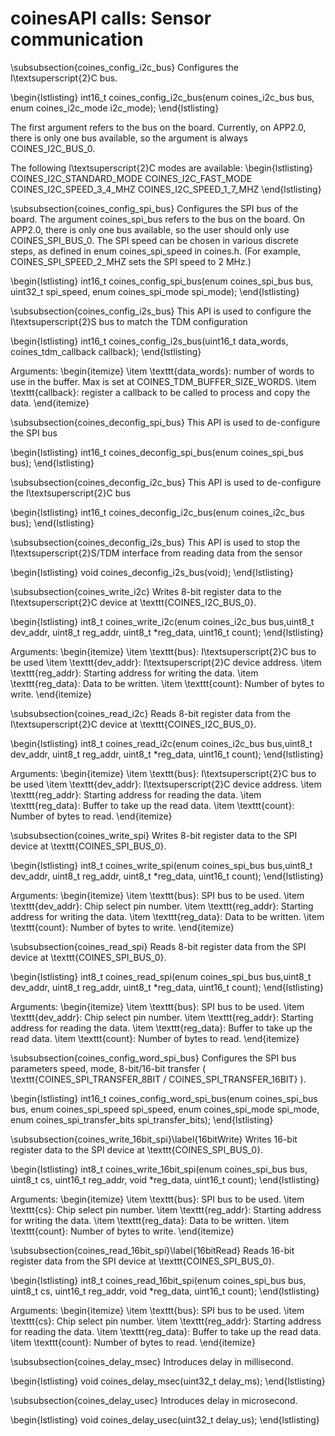 # coinesAPI calls: Sensor communication

\subsubsection{coines\_config\_i2c\_bus}
Configures the I\textsuperscript{2}C bus. 

\begin{lstlisting}
int16_t coines_config_i2c_bus(enum coines_i2c_bus bus, enum coines_i2c_mode i2c_mode);
\end{lstlisting}

The first argument refers to the bus on the board. Currently, on APP2.0, there is only one bus available, so the argument is always COINES\_I2C\_BUS\_0.

The following I\textsuperscript{2}C modes are available:
\begin{lstlisting}
COINES_I2C_STANDARD_MODE
COINES_I2C_FAST_MODE
COINES_I2C_SPEED_3_4_MHZ
COINES_I2C_SPEED_1_7_MHZ
\end{lstlisting}

\subsubsection{coines\_config\_spi\_bus}
Configures the SPI bus of the board. The argument coines\_spi\_bus refers to the bus on the board. On APP2.0, there is only one bus available, so the user should only use COINES\_SPI\_BUS\_0. The SPI speed can be chosen in various discrete steps, as defined in enum coines\_spi\_speed in coines.h. (For example, COINES\_SPI\_SPEED\_2\_MHZ sets the SPI speed to 2 MHz.)

\begin{lstlisting}
int16_t coines_config_spi_bus(enum coines_spi_bus bus, uint32_t spi_speed, enum coines_spi_mode spi_mode);
\end{lstlisting}

\subsubsection{coines\_config\_i2s\_bus}
This API is used to configure the I\textsuperscript{2}S bus to match the TDM configuration

\begin{lstlisting}
int16_t coines_config_i2s_bus(uint16_t data_words, coines_tdm_callback callback);
\end{lstlisting}

Arguments:
\begin{itemize}
	\item \texttt{data\_words}: number of words to use in the buffer. Max is set at COINES\_TDM\_BUFFER\_SIZE\_WORDS.
	\item \texttt{callback}: register a callback to be called to process and copy the data.
\end{itemize}

\subsubsection{coines\_deconfig\_spi\_bus}
This API is used to de-configure the SPI bus

\begin{lstlisting}
int16_t coines_deconfig_spi_bus(enum coines_spi_bus bus);
\end{lstlisting}

\subsubsection{coines\_deconfig\_i2c\_bus}
This API is used to de-configure the I\textsuperscript{2}C bus

\begin{lstlisting}
int16_t coines_deconfig_i2c_bus(enum coines_i2c_bus bus);
\end{lstlisting}

\subsubsection{coines\_deconfig\_i2s\_bus}
This API is used to stop the I\textsuperscript{2}S/TDM interface from reading data from the sensor

\begin{lstlisting}
void coines_deconfig_i2s_bus(void);
\end{lstlisting}

\subsubsection{coines\_write\_i2c}
Writes 8-bit register data to the I\textsuperscript{2}C device at \texttt{COINES\_I2C\_BUS\_0}.

\begin{lstlisting}
int8_t coines_write_i2c(enum coines_i2c_bus bus,uint8_t dev_addr, uint8_t reg_addr, uint8_t *reg_data, uint16_t count);
\end{lstlisting}

Arguments:
\begin{itemize}
	\item \texttt{bus}: I\textsuperscript{2}C bus to be used
	\item \texttt{dev\_addr}: I\textsuperscript{2}C device address.
	\item \texttt{reg\_addr}: Starting address for writing the data.
	\item \texttt{reg\_data}: Data to be written.
	\item \texttt{count}: Number of bytes to write.
\end{itemize}

\subsubsection{coines\_read\_i2c}
Reads 8-bit register data from the I\textsuperscript{2}C device at \texttt{COINES\_I2C\_BUS\_0}.

\begin{lstlisting}
int8_t coines_read_i2c(enum coines_i2c_bus bus,uint8_t dev_addr, uint8_t reg_addr, uint8_t *reg_data, uint16_t count);
\end{lstlisting}

Arguments:
\begin{itemize}
	\item \texttt{bus}: I\textsuperscript{2}C bus to be used
	\item \texttt{dev\_addr}: I\textsuperscript{2}C device address.
	\item \texttt{reg\_addr}: Starting address for reading the data.
	\item \texttt{reg\_data}: Buffer to take up the read data.
	\item \texttt{count}: Number of bytes to read.
\end{itemize}

\subsubsection{coines\_write\_spi}
Writes 8-bit register data to the SPI device at \texttt{COINES\_SPI\_BUS\_0}.

\begin{lstlisting}
int8_t coines_write_spi(enum coines_spi_bus bus,uint8_t dev_addr, uint8_t reg_addr, uint8_t *reg_data, uint16_t count);
\end{lstlisting}

Arguments:
\begin{itemize}
	\item \texttt{bus}: SPI bus to be used.
	\item \texttt{dev\_addr}: Chip select pin number.
	\item \texttt{reg\_addr}: Starting address for writing the data.
	\item \texttt{reg\_data}: Data to be written.
	\item \texttt{count}: Number of bytes to write.
\end{itemize}

\subsubsection{coines\_read\_spi}
Reads 8-bit register data from the SPI device at \texttt{COINES\_SPI\_BUS\_0}.

\begin{lstlisting}
int8_t coines_read_spi(enum coines_spi_bus bus,uint8_t dev_addr, uint8_t reg_addr, uint8_t *reg_data, uint16_t count);
\end{lstlisting}

Arguments:
\begin{itemize}
	\item \texttt{bus}: SPI bus to be used.
	\item \texttt{dev\_addr}: Chip select pin number.
	\item \texttt{reg\_addr}: Starting address for reading the data.
	\item \texttt{reg\_data}: Buffer to take up the read data.
	\item \texttt{count}: Number of bytes to read.
\end{itemize}

\subsubsection{coines\_config\_word\_spi\_bus}
Configures the SPI bus parameters speed, mode, 8-bit/16-bit transfer ( \texttt{COINES\_SPI\_TRANSFER\_8BIT / COINES\_SPI\_TRANSFER\_16BIT} ).

\begin{lstlisting}
int16_t coines_config_word_spi_bus(enum coines_spi_bus bus, enum coines_spi_speed spi_speed, enum coines_spi_mode spi_mode, enum coines_spi_transfer_bits spi_transfer_bits);
\end{lstlisting}


\subsubsection{coines\_write\_16bit\_spi}\label{16bitWrite}
Writes 16-bit register data to the SPI device at \texttt{COINES\_SPI\_BUS\_0}.

\begin{lstlisting}
int8_t coines_write_16bit_spi(enum coines_spi_bus bus, uint8_t cs, uint16_t reg_addr, void *reg_data, uint16_t count);
\end{lstlisting}

Arguments:
\begin{itemize}
	\item \texttt{bus}: SPI bus to be used.
	\item \texttt{cs}: Chip select pin number.
	\item \texttt{reg\_addr}: Starting address for writing the data.
	\item \texttt{reg\_data}: Data to be written.
	\item \texttt{count}: Number of bytes to write.
\end{itemize}

\subsubsection{coines\_read\_16bit\_spi}\label{16bitRead}
Reads 16-bit register data from the SPI device at \texttt{COINES\_SPI\_BUS\_0}.

\begin{lstlisting}
int8_t coines_read_16bit_spi(enum coines_spi_bus bus, uint8_t cs, uint16_t reg_addr, void *reg_data, uint16_t count);
\end{lstlisting}

Arguments:
\begin{itemize}
	\item \texttt{bus}: SPI bus to be used.
	\item \texttt{cs}: Chip select pin number.
	\item \texttt{reg\_addr}: Starting address for reading the data.
	\item \texttt{reg\_data}: Buffer to take up the read data.
	\item \texttt{count}: Number of bytes to read.
\end{itemize}

\subsubsection{coines\_delay\_msec}
Introduces delay in millisecond.

\begin{lstlisting}
void coines_delay_msec(uint32_t delay_ms);
\end{lstlisting}

\subsubsection{coines\_delay\_usec}
Introduces delay in microsecond.

\begin{lstlisting}
void coines_delay_usec(uint32_t delay_us);
\end{lstlisting}

